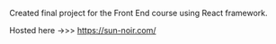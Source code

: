 Created final project for the Front End course using React framework.

Hosted here ->>>  https://sun-noir.com/

